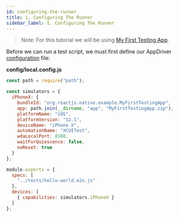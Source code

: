 ```yaml
---
id: configuring-the-runner
title: 1. Configuring The Runner
sidebar_label: 1. Configuring The Runner
---
```


> Note: For this tutorial we will be using [My First Testing App](https://github.com/lewie9021/appdriver/tree/master/examples/my-first-testing-app/config/app).

Before we can run a test script, we must first define our AppDriver [configuration](../api/runner/configuration.md) file:

**config/local.config.js**
```javascript
const path = require("path");

const simulators = {
  iPhoneX: {
    bundleId: "org.reactjs.native.example.MyFirstTestingApp",
    app: path.join(__dirname, "app", "MyFirstTestingApp.zip"),
    platformName: "iOS",
    platformVersion: "12.1",
    deviceName: "iPhone X",
    automationName: "XCUITest",
    wdaLocalPort: 8100,
    waitForQuiescence: false,
    noReset: true
  }
};

module.exports = {
  specs: [
    "../tests/hello-world.e2e.js"
  ],
  devices: [
    { capabilities: simulators.iPhoneX }
  ]
};
```